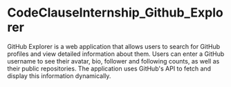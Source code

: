 # CodeClauseInternship_Github_Explorer
GitHub Explorer is a web application that allows users to search for GitHub profiles and view detailed information about them. Users can enter a GitHub username to see their avatar, bio, follower and following counts, as well as their public repositories. The application uses GitHub's API to fetch and display this information dynamically.
